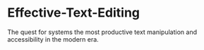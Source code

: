 # Effective-Text-Editing
The quest for systems the most productive text manipulation and accessibility in the modern era.
